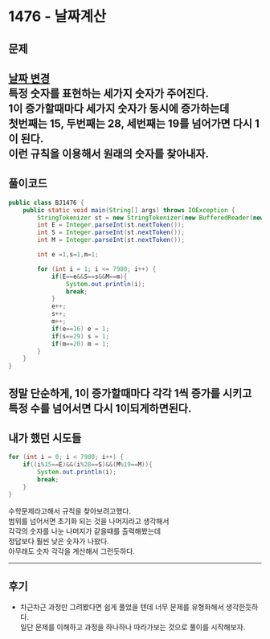 # 1476 - 날짜계산

## 문제
[날짜 변경](https://www.acmicpc.net/problem/1476)  
특정 숫자를 표현하는 세가지 숫자가 주어진다.  
1이 증가할때마다 세가지 숫자가 동시에 증가하는데  
첫번째는 15, 두번째는 28, 세번째는 19를 넘어가면 다시 1이 된다.  
이런 규칙을 이용해서 원래의 숫자를 찾아내자.  
---
## 풀이코드
```java
public class BJ1476 {
    public static void main(String[] args) throws IOException {
        StringTokenizer st = new StringTokenizer(new BufferedReader(new InputStreamReader(System.in)).readLine());
        int E = Integer.parseInt(st.nextToken());
        int S = Integer.parseInt(st.nextToken());
        int M = Integer.parseInt(st.nextToken());

        int e =1,s=1,m=1;

        for (int i = 1; i <= 7980; i++) {
            if(E==e&&S==s&&M==m){
                System.out.println(i);
                break;
            }
            e++;
            s++;
            m++;
            if(e==16) e = 1;
            if(s==29) s = 1;
            if(m==20) m = 1;
        }
    }
}
```
정말 단순하게, 1이 증가할때마다 각각 1씩 증가를 시키고  
특정 수를 넘어서면 다시 1이되게하면된다.
---
## 내가 했던 시도들
```java
for (int i = 0; i < 7980; i++) {
    if((i%15==E)&&(i%28==S)&&(M%19==M)){
        System.out.println(i);
        break;
    }
}
```
수학문제라고해서 규칙을 찾아보려고했다.  
범위를 넘어서면 초기화 되는 것을 나머지라고 생각해서  
각각의 숫자를 나눈 나머지가 같을때를 출력해봤는데  
정답보다 훨씬 낮은 숫자가 나왔다.  
아무래도 숫자 각각을 계산해서 그런듯하다.  

---
## 후기
- 차근차근 과정만 그려봤다면 쉽게 풀었을 텐데 너무 문제를 유형화해서 생각한듯하다.  
일단 문제를 이해하고 과정을 하나하나 따라가보는 것으로 풀이를 시작해보자.